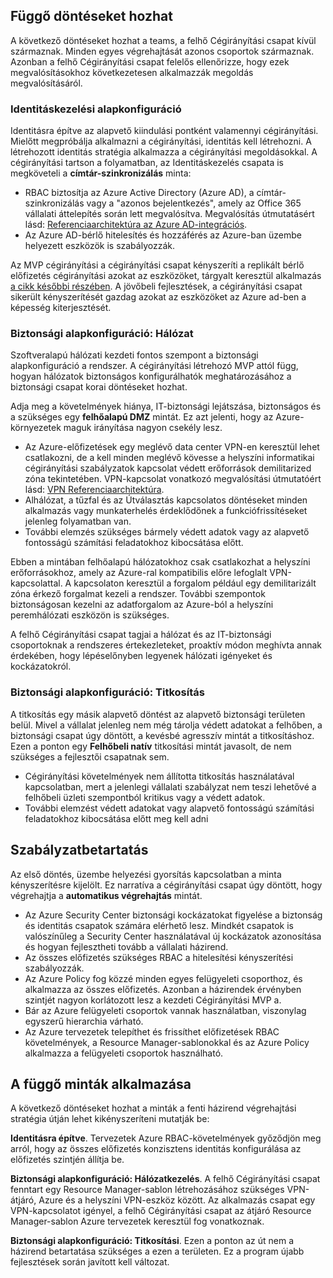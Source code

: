 <!-- TEMPLATE FILE - DO NOT ADD METADATA -->

## <a name="dependent-decisions"></a>Függő döntéseket hozhat

A következő döntéseket hozhat a teams, a felhő Cégirányítási csapat kívül származnak. Minden egyes végrehajtását azonos csoportok származnak. Azonban a felhő Cégirányítási csapat felelős ellenőrizze, hogy ezek megvalósításokhoz következetesen alkalmazzák megoldás megvalósításáról.

### <a name="identity-baseline"></a>Identitáskezelési alapkonfiguráció

Identitásra építve az alapvető kiindulási pontként valamennyi cégirányítási. Mielőtt megpróbálja alkalmazni a cégirányítási, identitás kell létrehozni. A létrehozott identitás stratégia alkalmazza a cégirányítási megoldásokkal.
A cégirányítási tartson a folyamatban, az Identitáskezelés csapata is megköveteli a **címtár-szinkronizálás** minta:

- RBAC biztosítja az Azure Active Directory (Azure AD), a címtár-szinkronizálás vagy a "azonos bejelentkezés", amely az Office 365 vállalati áttelepítés során lett megvalósítva. Megvalósítás útmutatásért lásd: [Referenciaarchitektúra az Azure AD-integrációs](/azure/architecture/reference-architectures/identity/azure-ad).
- Az Azure AD-bérlő hitelesítés és hozzáférés az Azure-ban üzembe helyezett eszközök is szabályozzák.

Az MVP cégirányítási a cégirányítási csapat kényszeríti a replikált bérlő előfizetés cégirányítási azokat az eszközöket, tárgyalt keresztül alkalmazás [a cikk későbbi részében](#subscription-model). A jövőbeli fejlesztések, a cégirányítási csapat sikerült kényszerítését gazdag azokat az eszközöket az Azure ad-ben a képesség kiterjesztését.

### <a name="security-baseline-networking"></a>Biztonsági alapkonfiguráció: Hálózat

Szoftveralapú hálózati kezdeti fontos szempont a biztonsági alapkonfiguráció a rendszer. A cégirányítási létrehozó MVP attól függ, hogyan hálózatok biztonságos konfigurálhatók meghatározásához a biztonsági csapat korai döntéseket hozhat.

Adja meg a követelmények hiánya, IT-biztonsági lejátszása, biztonságos és a szükséges egy **felhőalapú DMZ** mintát. Ez azt jelenti, hogy az Azure-környezetek maguk irányítása nagyon csekély lesz.

- Az Azure-előfizetések egy meglévő data center VPN-en keresztül lehet csatlakozni, de a kell minden meglévő kövesse a helyszíni informatikai cégirányítási szabályzatok kapcsolat védett erőforrások demilitarized zóna tekintetében. VPN-kapcsolat vonatkozó megvalósítási útmutatóért lásd: [VPN Referenciaarchitektúra](/azure/architecture/reference-architectures/hybrid-networking/vpn).
- Alhálózat, a tűzfal és az Útválasztás kapcsolatos döntéseket minden alkalmazás vagy munkaterhelés érdeklődőnek a funkciófrissítéseket jelenleg folyamatban van.
- További elemzés szükséges bármely védett adatok vagy az alapvető fontosságú számítási feladatokhoz kibocsátása előtt.

Ebben a mintában felhőalapú hálózatokhoz csak csatlakozhat a helyszíni erőforrásokhoz, amely az Azure-ral kompatibilis előre lefoglalt VPN-kapcsolattal. A kapcsolaton keresztül a forgalom például egy demilitarizált zóna érkező forgalmat kezeli a rendszer. További szempontok biztonságosan kezelni az adatforgalom az Azure-ból a helyszíni peremhálózati eszközön is szükséges.

A felhő Cégirányítási csapat tagjai a hálózat és az IT-biztonsági csoportoknak a rendszeres értekezleteket, proaktív módon meghívta annak érdekében, hogy lépéselőnyben legyenek hálózati igényeket és kockázatokról.

### <a name="security-baseline-encryption"></a>Biztonsági alapkonfiguráció: Titkosítás

A titkosítás egy másik alapvető döntést az alapvető biztonsági területen belül. Mivel a vállalat jelenleg nem még tárolja védett adatokat a felhőben, a biztonsági csapat úgy döntött, a kevésbé agresszív mintát a titkosításhoz.
Ezen a ponton egy **Felhőbeli natív** titkosítási mintát javasolt, de nem szükséges a fejlesztői csapatnak sem.

- Cégirányítási követelmények nem állította titkosítás használatával kapcsolatban, mert a jelenlegi vállalati szabályzat nem teszi lehetővé a felhőbeli üzleti szempontból kritikus vagy a védett adatok.
- További elemzést védett adatokat vagy alapvető fontosságú számítási feladatokhoz kibocsátása előtt meg kell adni

## <a name="policy-enforcement"></a>Szabályzatbetartatás

Az első döntés, üzembe helyezési gyorsítás kapcsolatban a minta kényszerítésre kijelölt. Ez narratíva a cégirányítási csapat úgy döntött, hogy végrehajtja a **automatikus végrehajtás** mintát.

- Az Azure Security Center biztonsági kockázatokat figyelése a biztonság és identitás csapatok számára elérhető lesz. Mindkét csapatok is valószínűleg a Security Center használatával új kockázatok azonosítása és hogyan fejlesztheti tovább a vállalati házirend.
- Az összes előfizetés szükséges RBAC a hitelesítési kényszerítési szabályozzák.
- Az Azure Policy fog közzé minden egyes felügyeleti csoporthoz, és alkalmazza az összes előfizetés. Azonban a házirendek érvényben szintjét nagyon korlátozott lesz a kezdeti Cégirányítási MVP a.
- Bár az Azure felügyeleti csoportok vannak használatban, viszonylag egyszerű hierarchia várható.
- Az Azure tervezetek telepíthet és frissíthet előfizetések RBAC követelmények, a Resource Manager-sablonokkal és az Azure Policy alkalmazza a felügyeleti csoportok használható.

## <a name="applying-the-dependent-patterns"></a>A függő minták alkalmazása

A következő döntéseket hozhat a minták a fenti házirend végrehajtási stratégia útján lehet kikényszeríteni mutatják be:

**Identitásra építve**. Tervezetek Azure RBAC-követelmények győződjön meg arról, hogy az összes előfizetés konzisztens identitás konfigurálása az előfizetés szintjén állítja be.

**Biztonsági alapkonfiguráció: Hálózatkezelés**. A felhő Cégirányítási csapat fenntart egy Resource Manager-sablon létrehozásához szükséges VPN-átjáró, Azure és a helyszíni VPN-eszköz között. Az alkalmazás csapat egy VPN-kapcsolatot igényel, a felhő Cégirányítási csapat az átjáró Resource Manager-sablon Azure tervezetek keresztül fog vonatkoznak.

**Biztonsági alapkonfiguráció: Titkosítási**. Ezen a ponton az út nem a házirend betartatása szükséges a ezen a területen. Ez a program újabb fejlesztések során javított kell változat.
